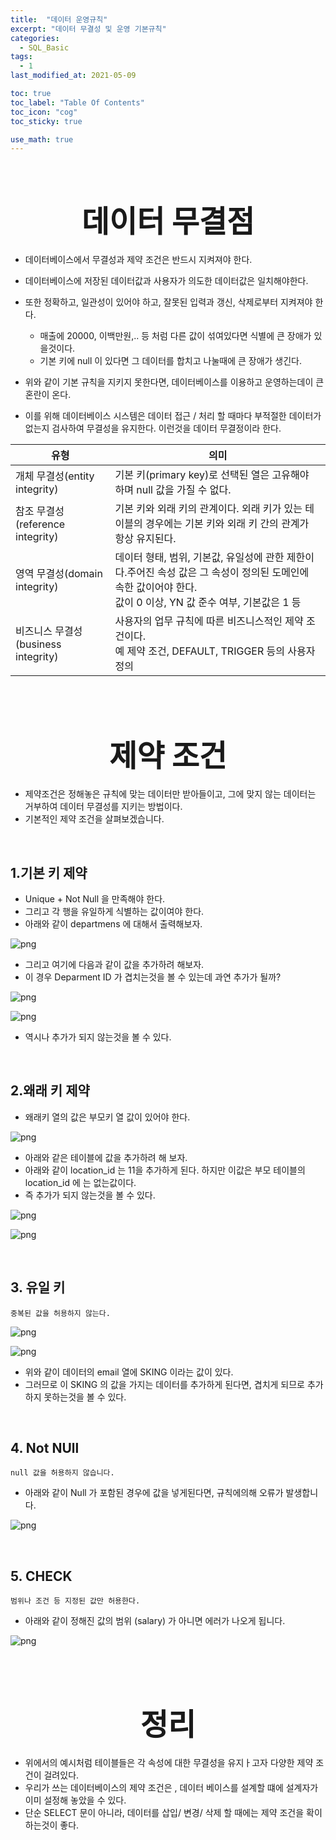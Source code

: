 ```yaml
---
title:  "데이터 운영규칙"
excerpt: "데이터 무결성 및 운영 기본규칙"
categories:
  - SQL_Basic
tags:
  - 1
last_modified_at: 2021-05-09

toc: true
toc_label: "Table Of Contents"
toc_icon: "cog"
toc_sticky: true

use_math: true
---
```


<br>

# <center><font size="15">데이터 무결점</font></center>

- 데이터베이스에서 무결성과 제약 조건은 반드시 지켜져야 한다.

- 데이터베이스에 저장된 데이터값과 사용자가 의도한 데이터값은 일치해야한다.
- 또한 정확하고, 일관성이 있어야 하고, 잘못된 입력과 갱신, 삭제로부터 지켜져야 한다.
  - 매출에 20000, 이백만원,.. 등 처럼 다른 값이 섞여있다면 식별에 큰 장애가 있을것이다.
  - 기본 키에 null 이 있다면 그 데이터를 합치고 나눌때에 큰 장애가 생긴다.
- 위와 같이 기본 규칙을 지키지 못한다면, 데이터베이스를 이용하고 운영하는데이 큰 혼란이 온다.
- 이를 위해 데이터베이스 시스템은 데이터 접근 / 처리 할 때마다 부적절한 데이터가 없는지 검사하여 무결성을 유지한다. 이런것을 데이터 무결정이라 한다. 



| 유형                                | 의미                                                         |
| ----------------------------------- | ------------------------------------------------------------ |
| 개체 무결성(entity integrity)       | 기본 키(primary key)로 선택된 열은 고유해야 하며 null 값을 가질 수 없다. |
| 참조 무결성(reference integrity)    | 기본 키와 외래 키의 관계이다. 외래 키가 있는 테이블의 경우에는 기본 키와 외래 키 간의 관계가 항상 유지된다. |
| 영역 무결성(domain integrity)       | 데이터 형태, 범위, 기본값, 유일성에 관한 제한이다.주어진 속성 값은 그 속성이 정의된 도메인에 속한 값이어야 한다. <br />값이 0 이상, YN 값 준수 여부, 기본값은 1 등 |
| 비즈니스 무결성(business integrity) | 사용자의 업무 규칙에 따른 비즈니스적인 제약 조건이다.<br />예 제약 조건, DEFAULT, TRIGGER 등의 사용자 정의 |

<BR>

<BR>

# <center><font size="15">제약 조건</font></center>

- 제약조건은 정해놓은 규칙에 맞는 데이터만 받아들이고, 그에 맞지 않는 데이터는 거부하여 데이터 무결성를 지키는 방법이다. 
- 기본적인 제약 조건을 살펴보겠습니다.

<br>

## 1.기본 키 제약

- Unique + Not Null 을 만족해야 한다.
- 그리고 각 행을 유일하게 식별하는 값이여야 한다.
- 아래와 같이 departmens 에 대해서 출력해보자.

![png](/assets/images/SQL_Basic/10_2.png)

- 그리고 여기에 다음과 같이 값을 추가하려 해보자.
- 이 경우 Deparment ID 가 겹치는것을 볼 수 있는데 과연 추가가 될까?

![png](/assets/images/SQL_Basic/10_3.png)

![png](/assets/images/SQL_Basic/10_4.png)

- 역시나 추가가 되지 않는것을 볼 수 있다.

<br>

## 2.왜래 키 제약

- 왜래키 열의 값은 부모키 열 값이 있어야 한다.

![png](/assets/images/SQL_Basic/10_5.png)

- 아래와 같은 테이블에 값을 추가하려 해 보자. 
- 아래와 같이 location_id 는 11을 추가하게 된다. 하지만 이값은 부모 테이블의 location_id 에 는 없는값이다.
- 즉 추가가 되지 않는것을 볼 수 있다.

![png](/assets/images/SQL_Basic/10_6.png)

![png](/assets/images/SQL_Basic/10_7.png)

<br>

## 3. 유일 키

``` 
중복된 값을 허용하지 않는다.
```

![png](/assets/images/SQL_Basic/10_8.png)

![png](/assets/images/SQL_Basic/10_9.png)

- 위와 같이 데이터의 email 열에 SKING 이라는 값이 있다.
- 그러므로 이 SKING 의 값을 가지는 데이터를 추가하게 된다면, 겹치게 되므로 추가하지 못하는것을 볼 수 있다.

<br>

## 4. Not NUll

```
null 값을 허용하지 않습니다.
```

- 아래와 같이 Null 가 포함된 경우에 값을 넣게된다면, 규칙에의해 오류가 발생합니다.

![png](/assets/images/SQL_Basic/10_10.png)

<br>

## 5. CHECK

```
범위나 조건 등 지정된 값만 허용한다.
```

- 아래와 같이 정해진 값의 범위 (salary) 가 아니면 에러가 나오게 됩니다.

![png](/assets/images/SQL_Basic/10_11.png)

<br>

<br>

# <center><font size="15">정리</font></center>

- 위에서의 예시처럼 테이블들은 각 속성에 대한 무결성을 유지ㅏ고자 다양한 제약 조건이 걸려있다.
- 우리가 쓰는 데이터베이스의 제약 조건은 , 데이터 베이스를 설계할 떄에 설계자가 이미 설정해 놓았을 수 있다.
- 단순 SELECT 문이 아니라, 데이터를 삽입/ 변경/ 삭제 할 때에는 제약 조건을 확이하는것이 좋다.
